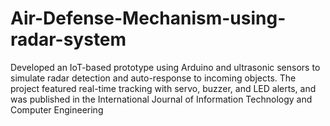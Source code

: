 # Air-Defense-Mechanism-using-radar-system
Developed an IoT-based prototype using Arduino and ultrasonic sensors to simulate radar detection and auto-response to incoming objects. The project featured real-time tracking with servo, buzzer, and LED alerts, and was published in the International Journal of Information Technology and Computer Engineering
